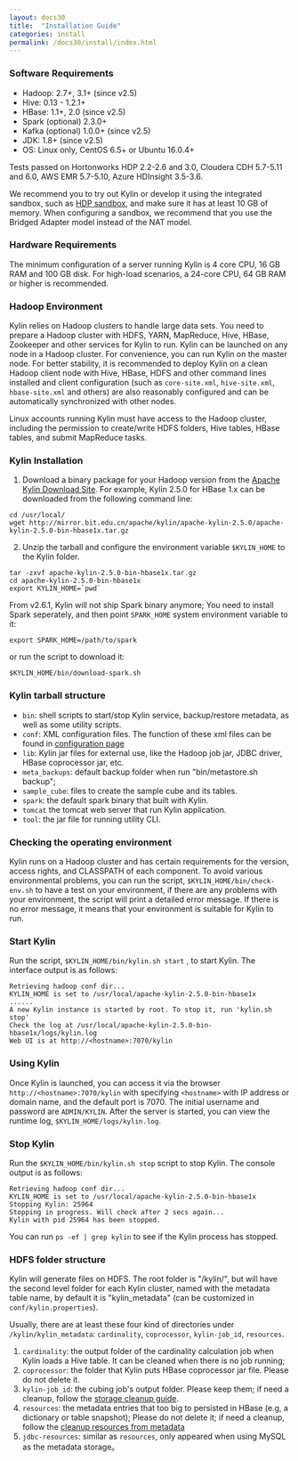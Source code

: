 ```yaml
---
layout: docs30
title:  "Installation Guide"
categories: install
permalink: /docs30/install/index.html
---
```


### Software Requirements

* Hadoop: 2.7+, 3.1+ (since v2.5)
* Hive: 0.13 - 1.2.1+
* HBase: 1.1+, 2.0 (since v2.5)
* Spark (optional) 2.3.0+
* Kafka (optional) 1.0.0+ (since v2.5)
* JDK: 1.8+ (since v2.5)
* OS: Linux only, CentOS 6.5+ or Ubuntu 16.0.4+

Tests passed on Hortonworks HDP 2.2-2.6 and 3.0, Cloudera CDH 5.7-5.11 and 6.0, AWS EMR 5.7-5.10, Azure HDInsight 3.5-3.6.

We recommend you to try out Kylin or develop it using the integrated sandbox, such as [HDP sandbox](http://hortonworks.com/products/hortonworks-sandbox/), and make sure it has at least 10 GB of memory. When configuring a sandbox, we recommend that you use the Bridged Adapter model instead of the NAT model.



### Hardware Requirements

The minimum configuration of a server running Kylin is 4 core CPU, 16 GB RAM and 100 GB disk. For high-load scenarios, a 24-core CPU, 64 GB RAM or higher is recommended.



### Hadoop Environment

Kylin relies on Hadoop clusters to handle large data sets. You need to prepare a Hadoop cluster with HDFS, YARN, MapReduce, Hive, HBase, Zookeeper and other services for Kylin to run.
Kylin can be launched on any node in a Hadoop cluster. For convenience, you can run Kylin on the master node. For better stability, it is recommended to deploy Kylin on a clean Hadoop client node with Hive, HBase, HDFS and other command lines installed and client configuration (such as `core-site.xml`, `hive-site.xml`, `hbase-site.xml` and others) are also reasonably configured and can be automatically synchronized with other nodes.

Linux accounts running Kylin must have access to the Hadoop cluster, including the permission to create/write HDFS folders, Hive tables, HBase tables, and submit MapReduce tasks.



### Kylin Installation

1. Download a binary package for your Hadoop version from the [Apache Kylin Download Site](https://kylin.apache.org/download/). For example, Kylin 2.5.0 for HBase 1.x can be downloaded from the following command line:

```shell
cd /usr/local/
wget http://mirror.bit.edu.cn/apache/kylin/apache-kylin-2.5.0/apache-kylin-2.5.0-bin-hbase1x.tar.gz
```

2. Unzip the tarball and configure the environment variable `$KYLIN_HOME` to the Kylin folder.

```shell
tar -zxvf apache-kylin-2.5.0-bin-hbase1x.tar.gz
cd apache-kylin-2.5.0-bin-hbase1x
export KYLIN_HOME=`pwd`
```

From v2.6.1, Kylin will not ship Spark binary anymore; You need to install Spark seperately, and then point `SPARK_HOME` system environment variable to it: 

```shell
export SPARK_HOME=/path/to/spark
```

or run the script to download it:

```shell
$KYLIN_HOME/bin/download-spark.sh
```

### Kylin tarball structure
* `bin`: shell scripts to start/stop Kylin service, backup/restore metadata, as well as some utility scripts.
* `conf`: XML configuration files. The function of these xml files can be found in [configuration page](/docs/install/configuration.html)
* `lib`: Kylin jar files for external use, like the Hadoop job jar, JDBC driver, HBase coprocessor jar, etc.
* `meta_backups`: default backup folder when run "bin/metastore.sh backup";
* `sample_cube`: files to create the sample cube and its tables.
* `spark`: the default spark binary that built with Kylin.
* `tomcat` the tomcat web server that run Kylin application. 
* `tool`: the jar file for running utility CLI. 

### Checking the operating environment

Kylin runs on a Hadoop cluster and has certain requirements for the version, access rights, and CLASSPATH of each component. To avoid various environmental problems, you can run the script, `$KYLIN_HOME/bin/check-env.sh` to have a test on your environment, if there are any problems with your environment, the script will print a detailed error message. If there is no error message, it means that your environment is suitable for Kylin to run.


### Start Kylin

Run the script, `$KYLIN_HOME/bin/kylin.sh start` , to start Kylin. The interface output is as follows:

```
Retrieving hadoop conf dir...
KYLIN_HOME is set to /usr/local/apache-kylin-2.5.0-bin-hbase1x
......
A new Kylin instance is started by root. To stop it, run 'kylin.sh stop'
Check the log at /usr/local/apache-kylin-2.5.0-bin-hbase1x/logs/kylin.log
Web UI is at http://<hostname>:7070/kylin
```

### Using Kylin

Once Kylin is launched, you can access it via the browser `http://<hostname>:7070/kylin` with
specifying `<hostname>` with IP address or domain name, and the default port is 7070.
The initial username and password are `ADMIN/KYLIN`.
After the server is started, you can view the runtime log, `$KYLIN_HOME/logs/kylin.log`.


### Stop Kylin

Run the `$KYLIN_HOME/bin/kylin.sh stop` script to stop Kylin. The console output is as follows:

```
Retrieving hadoop conf dir...
KYLIN_HOME is set to /usr/local/apache-kylin-2.5.0-bin-hbase1x
Stopping Kylin: 25964
Stopping in progress. Will check after 2 secs again...
Kylin with pid 25964 has been stopped.
```

You can run `ps -ef | grep kylin` to see if the Kylin process has stopped.


### HDFS folder structure
Kylin will generate files on HDFS. The root folder is "/kylin/", but will have the second level folder for each Kylin cluster, named with the metadata table name, by default it is "kylin_metadata" (can be customized in `conf/kylin.properties`).

Usually, there are at least these four kind of directories under `/kylin/kylin_metadata`: `cardinality`, `coprocessor`, `kylin-job_id`, `resources`. 
1. `cardinality`: the output folder of the cardinality calculation job when Kylin loads a Hive table. It can be cleaned when there is no job running;
2. `coprocessor`: the folder that Kylin puts HBase coprocessor jar file. Please do not delete it. 
3. `kylin-job_id`: the cubing job's output folder. Please keep them; if need a cleanup, follow the [storage cleanup guide](/docs/howto/howto_cleanup_storage.html). 
4. `resources`: the metadata entries that too big to persisted in HBase (e.g, a dictionary or table snapshot); Please do not delete it; if need a cleanup, follow the [cleanup resources from metadata](/docs/howto/howto_backup_metadata.html) 
5. `jdbc-resources`: similar as `resources`, only appeared when using MySQL as the metadata storage。

